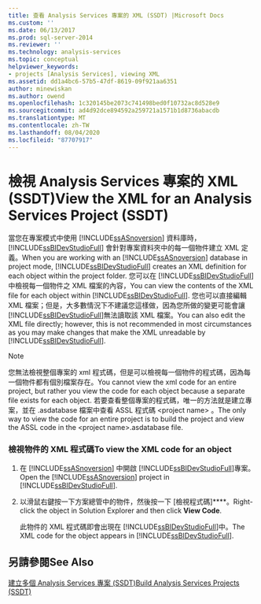 ```yaml
---
title: 查看 Analysis Services 專案的 XML (SSDT) |Microsoft Docs
ms.custom: ''
ms.date: 06/13/2017
ms.prod: sql-server-2014
ms.reviewer: ''
ms.technology: analysis-services
ms.topic: conceptual
helpviewer_keywords:
- projects [Analysis Services], viewing XML
ms.assetid: dd1a4bc6-57b5-47df-8619-09f921aa6351
author: minewiskan
ms.author: owend
ms.openlocfilehash: 1c320145be2073c741498bed0f10732ac8d528e9
ms.sourcegitcommit: ad4d92dce894592a259721a1571b1d8736abacdb
ms.translationtype: MT
ms.contentlocale: zh-TW
ms.lasthandoff: 08/04/2020
ms.locfileid: "87707917"
---
```

# <a name="view-the-xml-for-an-analysis-services-project-ssdt"></a><span data-ttu-id="d2415-102">檢視 Analysis Services 專案的 XML (SSDT)</span><span class="sxs-lookup"><span data-stu-id="d2415-102">View the XML for an Analysis Services Project (SSDT)</span></span>
  <span data-ttu-id="d2415-103">當您在專案模式中使用 [!INCLUDE[ssASnoversion](../../includes/ssasnoversion-md.md)] 資料庫時， [!INCLUDE[ssBIDevStudioFull](../../includes/ssbidevstudiofull-md.md)] 會針對專案資料夾中的每一個物件建立 XML 定義。</span><span class="sxs-lookup"><span data-stu-id="d2415-103">When you are working with an [!INCLUDE[ssASnoversion](../../includes/ssasnoversion-md.md)] database in project mode, [!INCLUDE[ssBIDevStudioFull](../../includes/ssbidevstudiofull-md.md)] creates an XML definition for each object within the project folder.</span></span> <span data-ttu-id="d2415-104">您可以在 [!INCLUDE[ssBIDevStudioFull](../../includes/ssbidevstudiofull-md.md)]中檢視每一個物件之 XML 檔案的內容，</span><span class="sxs-lookup"><span data-stu-id="d2415-104">You can view the contents of the XML file for each object within [!INCLUDE[ssBIDevStudioFull](../../includes/ssbidevstudiofull-md.md)].</span></span> <span data-ttu-id="d2415-105">您也可以直接編輯 XML 檔案；但是，大多數情況下不建議您這樣做，因為您所做的變更可能會讓 [!INCLUDE[ssBIDevStudioFull](../../includes/ssbidevstudiofull-md.md)]無法讀取該 XML 檔案。</span><span class="sxs-lookup"><span data-stu-id="d2415-105">You can also edit the XML file directly; however, this is not recommended in most circumstances as you may make changes that make the XML unreadable by [!INCLUDE[ssBIDevStudioFull](../../includes/ssbidevstudiofull-md.md)].</span></span>  
  
> [!NOTE]  
>  <span data-ttu-id="d2415-106">您無法檢視整個專案的 xml 程式碼，但是可以檢視每一個物件的程式碼，因為每一個物件都有個別檔案存在。</span><span class="sxs-lookup"><span data-stu-id="d2415-106">You cannot view the xml code for an entire project, but rather you view the code for each object because a separate file exists for each object.</span></span> <span data-ttu-id="d2415-107">若要查看整個專案的程式碼，唯一的方法就是建立專案，並在 .asdatabase 檔案中查看 ASSL 程式碼 \<project name> 。</span><span class="sxs-lookup"><span data-stu-id="d2415-107">The only way to view the code for an entire project is to build the project and view the ASSL code in the \<project name>.asdatabase file.</span></span>  
  
### <a name="to-view-the-xml-code-for-an-object"></a><span data-ttu-id="d2415-108">檢視物件的 XML 程式碼</span><span class="sxs-lookup"><span data-stu-id="d2415-108">To view the XML code for an object</span></span>  
  
1.  <span data-ttu-id="d2415-109">在 [!INCLUDE[ssASnoversion](../../includes/ssasnoversion-md.md)] 中開啟 [!INCLUDE[ssBIDevStudioFull](../../includes/ssbidevstudiofull-md.md)]專案。</span><span class="sxs-lookup"><span data-stu-id="d2415-109">Open the [!INCLUDE[ssASnoversion](../../includes/ssasnoversion-md.md)] project in [!INCLUDE[ssBIDevStudioFull](../../includes/ssbidevstudiofull-md.md)].</span></span>  
  
2.  <span data-ttu-id="d2415-110">以滑鼠右鍵按一下方案總管中的物件，然後按一下 [檢視程式碼]\*\*\*\*。</span><span class="sxs-lookup"><span data-stu-id="d2415-110">Right-click the object in Solution Explorer and then click **View Code**.</span></span>  
  
     <span data-ttu-id="d2415-111">此物件的 XML 程式碼即會出現在 [!INCLUDE[ssBIDevStudioFull](../../includes/ssbidevstudiofull-md.md)]中。</span><span class="sxs-lookup"><span data-stu-id="d2415-111">The XML code for the object appears in [!INCLUDE[ssBIDevStudioFull](../../includes/ssbidevstudiofull-md.md)].</span></span>  
  
## <a name="see-also"></a><span data-ttu-id="d2415-112">另請參閱</span><span class="sxs-lookup"><span data-stu-id="d2415-112">See Also</span></span>  
 [<span data-ttu-id="d2415-113">建立多個 Analysis Services 專案 &#40;SSDT&#41;</span><span class="sxs-lookup"><span data-stu-id="d2415-113">Build Analysis Services Projects &#40;SSDT&#41;</span></span>](build-analysis-services-projects-ssdt.md)  
  
  
